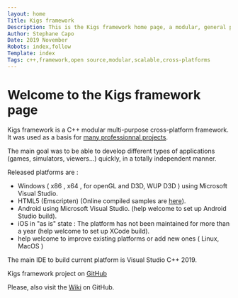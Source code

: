 ```yaml
---
layout: home
Title: Kigs framework
Description: This is the Kigs framework home page, a modular, general purpose, cross platform, C++ development framework.
Author: Stephane Capo
Date: 2019 November 
Robots: index,follow
Template: index
Tags: c++,framework,open source,modular,scalable,cross-platforms 
---
```


# Welcome to the Kigs framework page

Kigs framework is a C++ modular multi-purpose cross-platform framework.
It was used as a basis for [many professionnal projects](https://kigs-framework.org/Projects).

The main goal was to be able to develop different types of applications (games, simulators, viewers...) quickly,
in a totally independent manner. 

Released platforms are : 
* Windows ( x86 , x64 , for openGL and D3D, WUP D3D ) using Microsoft Visual Studio.
* HTML5 (Emscripten) (Online compiled samples are [here](https://kigs-framework.org/Samples)).
* Android using Microsoft Visual Studio. (help welcome to set up Android Studio build).
* iOS in "as is" state : The platform has not been maintained for more than a year (help welcome to set up XCode build).
* help welcome to improve existing platforms or add new ones ( Linux, MacOS )

The main IDE to build current platform is Visual Studio C++ 2019.

Kigs framework project on [GitHub](https://github.com/Kigs-framework/kigs/)

Please, also visit the [Wiki](https://github.com/Kigs-framework/kigs/wiki) on GitHub.<br/>